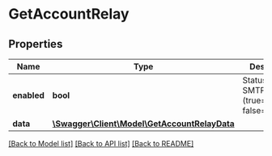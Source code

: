 # GetAccountRelay

## Properties
Name | Type | Description | Notes
------------ | ------------- | ------------- | -------------
**enabled** | **bool** | Status of your SMTP Account (true&#x3D;Enabled, false&#x3D;Disabled) | 
**data** | [**\Swagger\Client\Model\GetAccountRelayData**](GetAccountRelayData.md) |  | [optional] 

[[Back to Model list]](../README.md#documentation-for-models) [[Back to API list]](../README.md#documentation-for-api-endpoints) [[Back to README]](../README.md)


